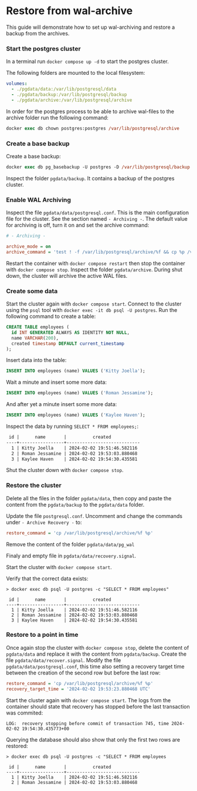 # Restore from wal-archive

This guide will demonstrate how to set up wal-archiving and restore a backup from the archives.

### Start the postgres cluster

In a terminal run `docker compose up -d` to start the postgres cluster.

The following folders are mounted to the local filesystem:

```yaml
volumes:
  - ./pgdata/data:/var/lib/postgresql/data
  - ./pgdata/backup:/var/lib/postgresql/backup
  - ./pgdata/archive:/var/lib/postgresql/archive
```

In order for the postgres process to be able to archive wal-files to the archive folder run the following command:

```ps
docker exec db chown postgres:postgres /var/lib/postgresql/archive
```

### Create a base backup

Create a base backup:

```ps
docker exec db pg_basebackup -U postgres -D /var/lib/postgresql/backup
```

Inspect the folder `pgdata/backup`. It contains a backup of the postgres cluster.

### Enable WAL Archiving

Inspect the file `pgdata/data/postgresql.conf`. This is the main configuration file for the cluster. See the section named `- Archiving -`. The default value for archiving is off, turn it on and set the archive command:

```ini
# - Archiving -

archive_mode = on
archive_command = 'test ! -f /var/lib/postgresql/archive/%f && cp %p /var/lib/postgresql/archive/%f'
```

Restart the container with `docker compose restart` then stop the container with `docker compose stop`. Inspect the folder `pgdata/archive`. During shut down, the cluster will archive the active WAL files.

### Create some data

Start the cluster again with `docker compose start`. Connect to the cluster using the `psql` tool with `docker exec -it db psql -U postgres`. Run the following command to create a table:

```sql
CREATE TABLE employees (
  id INT GENERATED ALWAYS AS IDENTITY NOT NULL,
  name VARCHAR(200),
  created timestamp DEFAULT current_timestamp
);
```

Insert data into the table:

```sql
INSERT INTO employees (name) VALUES ('Kitty Joella');
```

Wait a minute and insert some more data:

```sql
INSERT INTO employees (name) VALUES ('Roman Jessamine');
```

And after yet a minute insert some more data:

```sql
INSERT INTO employees (name) VALUES ('Kaylee Haven');
```

Inspect the data by running `SELECT * FROM employees;`:

```txt
 id |      name       |          created
----+-----------------+----------------------------
  1 | Kitty Joella    | 2024-02-02 19:51:46.582116
  2 | Roman Jessamine | 2024-02-02 19:53:03.880468
  3 | Kaylee Haven    | 2024-02-02 19:54:30.435581
```

Shut the cluster down with `docker compose stop`.

### Restore the cluster

Delete all the files in the folder `pgdata/data`, then copy and paste the content from the `pgdata/backup` to the `pgdata/data` folder.

Update the file `postgresql.conf`. Uncomment and change the commands under `- Archive Recovery -` to:

```ini
restore_command = 'cp /var/lib/postgresql/archive/%f %p'
```

Remove the content of the folder `pgdata/data/pg_wal`

Finaly and empty file in `pgdata/data/recovery.signal`.

Start the cluster with `docker compose start`.

Verify that the correct data exists:

```
> docker exec db psql -U postgres -c "SELECT * FROM employees"

 id |      name       |          created
----+-----------------+----------------------------
  1 | Kitty Joella    | 2024-02-02 19:51:46.582116
  2 | Roman Jessamine | 2024-02-02 19:53:03.880468
  3 | Kaylee Haven    | 2024-02-02 19:54:30.435581
```

### Restore to a point in time

Once again stop the cluster with `docker compose stop`, delete the content of `pgdata/data` and replace it with the content from `pgdata/backup`. Create the file `pgdata/data/recover.signal`. Modify the file `pgdata/data/postgresql.conf`, this time also setting a recovery target time between the creation of the second row but before the last row:

```ini
restore_command = 'cp /var/lib/postgresql/archive/%f %p'
recovery_target_time = '2024-02-02 19:53:23.880468 UTC'
```

Start the cluster again with `docker compose start`. The logs from the container should state that recovery has stopped before the last transaction was commited:

```text
LOG:  recovery stopping before commit of transaction 745, time 2024-02-02 19:54:30.435773+00
```

Querying the database should also show that only the first two rows are restored:

```text
> docker exec db psql -U postgres -c "SELECT * FROM employees

 id |      name       |          created
----+-----------------+----------------------------
  1 | Kitty Joella    | 2024-02-02 19:51:46.582116
  2 | Roman Jessamine | 2024-02-02 19:53:03.880468
```
